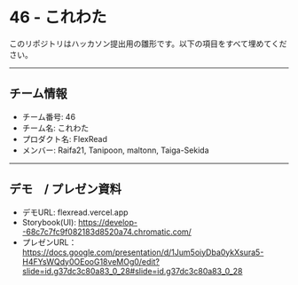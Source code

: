 # 46 - これわた

このリポジトリはハッカソン提出用の雛形です。以下の項目をすべて埋めてください。

---

## チーム情報

- チーム番号: 46
- チーム名: これわた
- プロダクト名: FlexRead
- メンバー: Raifa21, Tanipoon, maltonn, Taiga-Sekida

---

## デモ　/ プレゼン資料

- デモURL: flexread.vercel.app
- Storybook(UI): https://develop--68c7c7fc9f082183d8520a74.chromatic.com/
- プレゼンURL： https://docs.google.com/presentation/d/1Jum5oiyDba0ykXsura5-H4FYsWQdy0OEooG18veMOg0/edit?slide=id.g37dc3c80a83_0_28#slide=id.g37dc3c80a83_0_28
